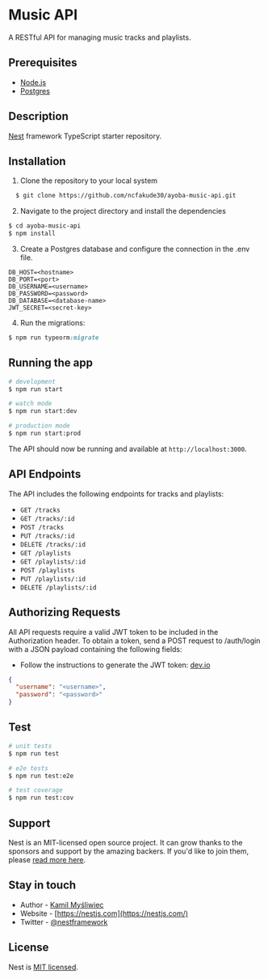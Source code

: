 # Music API
A RESTful API for managing music tracks and playlists.

## Prerequisites
- [Node.js](https://nodejs.org/)
- [Postgres](https://www.postgresql.org/)

## Description

[Nest](https://github.com/nestjs/nest) framework TypeScript starter repository.

## Installation

1. Clone the repository to your local system
```bash
  $ git clone https://github.com/ncfakude30/ayoba-music-api.git

```

2. Navigate to the project directory and install the dependencies
```bash
$ cd ayoba-music-api
$ npm install
```

3. Create a Postgres database and configure the connection in the .env file.

```markfile
DB_HOST=<hostname>
DB_PORT=<port>
DB_USERNAME=<username>
DB_PASSWORD=<password>
DB_DATABASE=<database-name>
JWT_SECRET=<secret-key>
```

4. Run the migrations:

```ruby
$ npm run typeorm:migrate
```

## Running the app

```bash
# development
$ npm run start

# watch mode
$ npm run start:dev

# production mode
$ npm run start:prod
```
The API should now be running and available at `http://localhost:3000`.

## API Endpoints
The API includes the following endpoints for tracks and playlists:

* `GET /tracks`
* `GET /tracks/:id`
* `POST /tracks`
* `PUT /tracks/:id`
* `DELETE /tracks/:id`
* `GET /playlists`
* `GET /playlists/:id`
* `POST /playlists`
* `PUT /playlists/:id`
* `DELETE /playlists/:id`

## Authorizing Requests
All API requests require a valid JWT token to be included in the Authorization header. To obtain a token, send a POST request to /auth/login with a JSON payload containing the following fields:

* Follow the instructions to generate the JWT token: [dev.io](https://dev.to/loopdelicious/using-jwt-to-authenticate-and-authorize-requests-in-postman-3a5h)

```json
{
  "username": "<username>",
  "password": "<password>"
}

```
## Test

```bash
# unit tests
$ npm run test

# e2e tests
$ npm run test:e2e

# test coverage
$ npm run test:cov
```

## Support

Nest is an MIT-licensed open source project. It can grow thanks to the sponsors and support by the amazing backers. If you'd like to join them, please [read more here](https://docs.nestjs.com/support).

## Stay in touch

- Author - [Kamil Myśliwiec](https://kamilmysliwiec.com)
- Website - [https://nestjs.com](https://nestjs.com/)
- Twitter - [@nestframework](https://twitter.com/nestframework)

## License

Nest is [MIT licensed](LICENSE).
